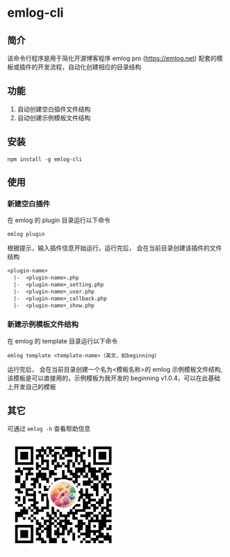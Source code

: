 # emlog-cli

## 简介

该命令行程序是用于简化开源博客程序 emlog pro (https://emlog.net) 配套的模板或插件的开发流程，自动化创建相应的目录结构

## 功能

1. 自动创建空白插件文件结构
2. 自动创建示例模板文件结构

## 安装

```
npm install -g emlog-cli
```

## 使用

### 新建空白插件

在 emlog 的 plugin 目录运行以下命令

```
emlog plugin
```

根据提示，输入插件信息开始运行。运行完后， 会在当前目录创建该插件的文件结构

```
<plugin-name>
  |-  <plugin-name>.php
  |-  <plugin-name>_setting.php
  |-  <plugin-name>_user.php
  |-  <plugin-name>_callback.php
  |-  <plugin-name>_show.php
```

### 新建示例模板文件结构

在 emlog 的 template 目录运行以下命令

```
emlog template <template-name>（英文，如beginning）
```

运行完后， 会在当前目录创建一个名为<模板名称>的 emlog 示例模板文件结构,
该模板是可以直接用的，示例模板为我开发的 beginning v1.0.4，可以在此基础上开发自己的模板

## 其它

可通过 `emlog -h` 查看帮助信息

![](qrcode.jpg)
